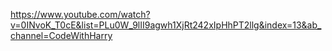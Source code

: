 https://www.youtube.com/watch?v=0INvoK_T0cE&list=PLu0W_9lII9agwh1XjRt242xIpHhPT2llg&index=13&ab_channel=CodeWithHarry